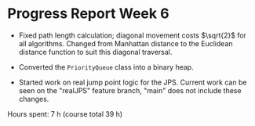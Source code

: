# Progress Report Week 6

- Fixed path length calculation; diagonal movement costs $\sqrt{2}$ for all algorithms. Changed from Manhattan distance to the Euclidean distance function to suit this diagonal traversal.

- Converted the `PriorityQueue` class into a binary heap.

- Started work on real jump point logic for the JPS. Current work can be seen on the "realJPS" feature branch, "main" does not include these changes.

Hours spent: 7 h (course total 39 h)
